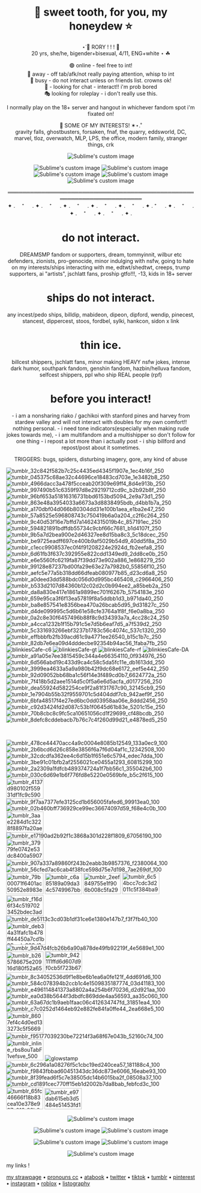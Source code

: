 <h1 align="center"> 🍎 sweet tooth, for you, my honeydew ⭐️ </h1>
<p align="center">
⋆˙🥧   RORY  ! ! ! 🍎<br/>
20 yrs, she/he, bigender+bisexual, 4/11, ENG+white ⋆ ☘︎<br/>
  <p align="center">
🟢 online - feel free to int!<br/>
🌙 away - off tab/afk/not really paying attention, whisp to int<br/>
🛑 busy - do not interact unless on friends list. crowns ok!<br/>
💬 - looking for chat - interact!! i'm prob bored<br/>
🎭 looking for roleplay - i don't really use this.<br/>
      <p align="center">
I normally play on the 18+ server and hangout in whichever fandom spot i'm fixated on!

  <p align="center">
🐞 SOME OF MY INTERESTS! ✶⋆.˚ <br/>
gravity falls, ghostbusters, forsaken, fnaf, the quarry, eddsworld, DC, marvel, tloz, overwatch, MLP, LPS, the office, modern family, stranger things, crk
      <p align="center">
  <img src="https://github.com/user-attachments/assets/2ba6ebb1-bbe5-471b-b401-0a2aea120926" alt="Sublime's custom image"/>

<p align="center">
  <img src="https://github.com/user-attachments/assets/19ef1461-aa2b-4dff-9913-605cecbaf323?raw=true" alt="Sublime's custom image"/> <img src="https://github.com/user-attachments/assets/653c1334-6c48-42d3-ac84-cb83d8e86643?raw=true" alt="Sublime's custom image"/> <img src="https://github.com/user-attachments/assets/ab4a0d3d-1d66-4ba3-bf01-da171de6f0ee?raw=true" alt="Sublime's custom image"/>   <img src="https://github.com/user-attachments/assets/803c6f0d-ec5e-46ac-a062-41e6d66f0312?raw=true" alt="Sublime's custom image"/> <img src="https://github.com/user-attachments/assets/b6038324-550d-408c-afc2-1fd4ce988b06?raw=true" alt="Sublime's custom image"/>

</p>

  <p align="center">
  ════════════════════════════════════════════════════════════════════════<br/>
✦ . 　⁺ 　 . ✦ . 　⁺ 　 . ✦ . 　⁺ 　 . ✦ . 　⁺ 　 . ✦ . 　⁺ 　 . ✦ . ⁺ 　 . ✦ . 　⁺ 　 . ✦ . 　⁺ 　 . ✦ . 　⁺ 　 . ✦ . 

<h1 align="center">do not interact.</h1>
  <p align="center">
DREAMSMP fandom or supporters, dream, tommyinnit, wilbur etc defenders, zionists, pro-genocide, minor indulging with nsfw, going to hate on my interests/ships interacting with me, edtwt/shedtwt, creeps, trump supporters, ai "artists", jschlatt fans, proship gtfo!!!, -13, kids in 18+ server
    
<h1 align="center">ships do not interact.</h1>
  <p align="center">
any incest/pedo ships, billdip, mabideon, dipeon, dipford, wendip, pinecest, stancest, dippercest, stoos, fordbel, sylki, hankcon, sidon x link

<h1 align="center">thin ice.</h1>
  <p align="center">
billcest shippers, jschlatt fans, minor making HEAVY nsfw jokes, intense dark humor, southpark fandom, genshin fandom, hazbin/helluva fandom, selfcest shippers, ppl who ship REAL people (rpf)

<h1 align="center">before you interact!</h1>
  <p align="center">
- i am a nonsharing riako / gachikoi with stanford pines and harvey from stardew valley and will not interact with doubles for my own comfort!! nothing personal.
- i need tone indicators(especially when making rude jokes towards me),
- i am multifandom and a multishipper so don't follow for one thing
- i repost a lot more than i actually post
- i ship billford and repost/post about it sometimes.<br/>
      <p align="center">
TRIGGERS: bugs, spiders, disturbing imagery, gore, any kind of abuse


![tumblr_32c842f582b7c25c4435ed4345f1907e_1ec4b16f_250](https://github.com/user-attachments/assets/b41f9115-1d2e-48f7-9c3e-b89f091b51eb) ![tumblr_045375c68ae32c44696ce18483cd703e_1e3482b8_250](https://github.com/user-attachments/assets/5002243d-9b03-4428-a2e2-2475062d7b7f) ![tumblr_4966dacc3a478f5cceab20f309e69ff4_8d4e913b_250](https://github.com/user-attachments/assets/e8c68898-111b-4e6c-a4cd-716bb3488f42) ![tumblr_997490b51c6359f97d8e29219712cd9c_b2b92b8f_250](https://github.com/user-attachments/assets/864a0fd8-bbf9-48c4-93c5-65c9dfd709c1) ![tumblr_96bf653a51816316731bbd6153bd5094_2e9a73d1_250](https://github.com/user-attachments/assets/459cc625-4c33-4a25-9ee3-9de039a0f446) ![tumblr_863e48a3954033a6673a3d8838495bdb_d4bb1b7a_250](https://github.com/user-attachments/assets/d5e3d3bf-677c-4c93-ad36-f439f7a1e627) ![tumblr_a170dbf04d066b80304dd31e100b1aea_e1ba2e47_250](https://github.com/user-attachments/assets/663a0ea6-d1de-4cb9-8243-bfcc45dbb27d) ![tumblr_57a8525e596808743c750419b6a0a204_c2f6c264_250](https://github.com/user-attachments/assets/d10d18d1-8f6c-4bdb-9a21-130cf9a45173) ![tumblr_9c40d53f16e7bffd7a14624315019b4c_857191ec_250](https://github.com/user-attachments/assets/29e98281-0a95-4cc8-9eb1-c74c5b5b8ca7) ![tumblr_594821891bdffdb55734c9cbf66c7681_b1d4107f_250](https://github.com/user-attachments/assets/376ad3db-e51e-48f4-8bfc-c304ddff4d18)  ![tumblr_9b5a7d2bea900e2d46327ee8d15ba8c3_5c18dcec_250](https://github.com/user-attachments/assets/23c16300-8373-468e-8700-c600713ff3b3) ![tumblr_be9725eadff697ce400b9af5029b54d9_40dd5f8a_250](https://github.com/user-attachments/assets/a96318c7-6937-4bb2-9dbf-7c69a4414210) ![tumblr_c1ecc9908537ec0f4f91208224e2924d_fb2eefa8_250](https://github.com/user-attachments/assets/93a0279d-e996-479b-8b01-eccaf41837c6) ![tumblr_6d61fb3f637c392955e822cdd1349ed9_2dd8ce0b_250](https://github.com/user-attachments/assets/5dc17fb7-2d1f-4125-9bbf-f01b0ba803a6) ![tumblr_e6e5560fc6219fa87f39dd73e902a886_1e868279_250](https://github.com/user-attachments/assets/20a56daa-a11f-4399-97b5-13bff38374a2) ![tumblr_99128e87237bd00fa29e63e27a7982b0_55856f10_250](https://github.com/user-attachments/assets/e2c6efb5-c61f-46a8-8ac8-38233b1bbbfe) ![tumblr_aefc5e77a5b318dd66dfeab080977b85_d23cd6a8_250](https://github.com/user-attachments/assets/8d81741e-63d6-41fb-a978-ad1e3346a1dc) ![tumblr_a0deed3dd588bdc056d0d995bc465408_c2966406_250](https://github.com/user-attachments/assets/e8f17f5f-1a38-4125-b146-d1c2e9b6ade9) ![tumblr_b533d2107d84360b12c02d2c0b994ee2_a85beb2a_250](https://github.com/user-attachments/assets/2d041833-0136-421c-af96-351d215ce25f) ![tumblr_da8a830e417e1861a9899ec701f6267b_5754183e_250](https://github.com/user-attachments/assets/912e0487-68f3-4310-abd8-93359fc5388d) ![tumblr_659e95ca3f6f13ea57819f8a5ddbb1d3_b971da40_250](https://github.com/user-attachments/assets/96f7cd18-3f83-46a9-b79b-ac5b4b6360b4) ![tumblr_ba8e857541e8356bea470a26bcab5d95_9d31827c_250](https://github.com/user-attachments/assets/1c7134f9-4ef5-4271-bc1a-43e5b833dee9) ![tumblr_d4de099995c5d6b61e58cfe3764a1f8f_f6e0a8ba_250](https://github.com/user-attachments/assets/6371fe0a-5e97-4de7-9a9b-8f4ff5d1575f) ![tumblr_0a2c8e30f6457496b88f8c9d34393a7a_4cc28c24_250](https://github.com/user-attachments/assets/5a303576-2512-4c4d-a599-3cd7726bfc9c) ![tumblr_a4cca1232b1f15b791c5e7d5b6eaf7d5_a7f539d2_250](https://github.com/user-attachments/assets/37caf2d0-8099-4627-a0b7-738943c80c75) ![tumblr_5c331693266ebf3237b1783c56c4074c_537c1320_250](https://github.com/user-attachments/assets/79ed1fb1-542f-459e-a372-19e5b054c7bb) ![tumblr_effbbbfb2fb39acd61c9a4771ee26540_b15c1b7c_250](https://github.com/user-attachments/assets/986c86bf-b735-46d4-9954-91a2c32819ab) ![tumblr_82db7e6ea09d4dddecbe92354b94ac56_1faba7fb_250](https://github.com/user-attachments/assets/d28161cc-2d75-4eb6-a000-383cdbd9ce73) ![blinkiesCafe-c6](https://github.com/user-attachments/assets/270b8cf4-89c7-4be1-96f9-967582ecb028) ![blinkiesCafe-gt](https://github.com/user-attachments/assets/90d8d607-04f3-4363-9946-b89c674e24f6) ![blinkiesCafe-rf](https://github.com/user-attachments/assets/261bcf8d-2949-4463-9376-6cf9fcc5df64) ![blinkiesCafe-DA](https://github.com/user-attachments/assets/f054b457-3289-4ee4-bedb-654280da40ed) ![tumblr_a91a05e7ee3815459c344a4e66354110_0f934976_250](https://github.com/user-attachments/assets/62f60a4c-6da9-4d6b-a084-bc80a4947a79) ![tumblr_6d566abd19c433d9ca4c58c5da5fc11e_db1613dd_250](https://github.com/user-attachments/assets/d852d2b2-bdc9-4cc7-be1f-474408b062bd) ![tumblr_3999ea4633a5a9a980b42f9dc68e6172_eef5e442_250](https://github.com/user-attachments/assets/ff5657ca-0296-4087-a3ac-36e7b25fa94b) ![tumblr_92d09052bb68ba1c56f14e3f489cd0b7_6624772a_250](https://github.com/user-attachments/assets/9879a1f9-188a-45ad-b9f0-896dab04d3cf) ![tumblr_7f418b5d2aee1514d5c0f5a6e6d5acfa_d0177256_250](https://github.com/user-attachments/assets/b949b1dc-0715-41f7-9fd8-89bfa12f7eaa) 
![tumblr_dea55924d582254ce9f2a81f31767c90_32145cb9_250](https://github.com/user-attachments/assets/b37f9011-22e1-4df3-bbbb-2a7981debade) ![tumblr_1e7904b55b32f9559701c5d404ddf7cb_942aef9f_250](https://github.com/user-attachments/assets/a13c503b-fe31-422d-b4c5-e3d1f71b4f87) ![tumblr_6bfa48517f4e27ed6bc0dd03958aa06e_8ddd2456_250](https://github.com/user-attachments/assets/66c59030-bcd6-4516-90dd-27a88fec908a) ![tumblr_c92d3424fd2d087c53b1f0645d61b83e_5201c15e_250](https://github.com/user-attachments/assets/5615546d-d6ff-4fa4-b608-c3772b6b2ab5)![tumblr_70b8cbc8c9fc5ca10651056cd1f29699_cf48bcdb_250](https://github.com/user-attachments/assets/ddf6f249-45b0-4d9b-bd6e-dd826d5bef5a)![tumblr_8defc8cddebacb7b76c7c4f260d99d21_e4878ed5_250](https://github.com/user-attachments/assets/63315e06-d1e4-4a2b-9c83-bc7cc1b0041e)












 <br/>

![tumblr_478ce44470acc4a9c0004e8085b12549_133a0ec9_100](https://github.com/user-attachments/assets/bf2ac862-d934-4180-9fa0-229fc7adf959) ![tumblr_2b6bcd6d26c858e3856f6a7f6d04af1c_12342508_100](https://github.com/user-attachments/assets/adcc1762-d88b-462f-a24a-a7eb85726800) ![tumblr_32cdcdfa362ee4c6d15b1f651e6c5794_edec7dda_100](https://github.com/user-attachments/assets/3f90cd1d-5dfe-403e-8d59-c2627cff1845) ![tumblr_3be91c01bfb2af2556021ce0455a1293_60815299_100](https://github.com/user-attachments/assets/7b0c9709-09ce-4caf-86ae-7daa81f27c60) ![tumblr_2a2309a1fdfcb489374724a1f7bb56c1_355042b6_100](https://github.com/user-attachments/assets/8a464a7d-d3bc-4da8-ac95-31cc0b1caf12) ![tumblr_030c6d69e1b6f776fd8e5220e0569bfe_b5c2f615_100](https://github.com/user-attachments/assets/f4ad3e1e-8864-4f5b-99e1-3e8e2dad4c0f) <img width="99" height="55" alt="tumblr_4137d980102f55931df1fc9c5902e8c5_00da2df5_100" src="https://github.com/user-attachments/assets/ecf9beeb-2df9-4aee-961b-098b725995aa" /> ![tumblr_9f7aa7377efe3125cd1b656005fafed6_99913ea0_100](https://github.com/user-attachments/assets/a0cd010d-7236-4b8c-afa4-bdd1bf0d7d46) ![tumblr_02b460bff736929ce99ec36674097d59_f68e4c0b_100](https://github.com/user-attachments/assets/d9acc603-7b76-4ef1-af7c-0122bc07fd3e) <img width="99" height="56" alt="tumblr_3aae2284d1c3228f8897fa20ae8fa5d9_0c0cfa9f_100" src="https://github.com/user-attachments/assets/e6a855b8-679f-4fb5-9797-5fa0abd86bd1" /> ![tumblr_e17190ad2b92f1c3868a301d228f1809_67056190_100](https://github.com/user-attachments/assets/954634eb-d35e-42e6-9860-87f1457ebb72) <img width="99" height="56" alt="tumblr_37979fe0742e53dc8400a59078dded9b_59ddc46e_100" src="https://github.com/user-attachments/assets/4358caf8-64bf-42a2-99f7-beb64382544a" /> ![tumblr_907a337a89860f243b2eabb3b9857376_f2380064_100](https://github.com/user-attachments/assets/327380e7-ee21-4c2a-bf9b-264576d9939c) ![tumblr_56cfed7ac6cab4f38fce598d75e7d198_7ae269df_100](https://github.com/user-attachments/assets/7df99662-0b25-4f7c-8e26-da1e337e2b43) <img width="99" height="56" alt="tumblr_79b00071f6401ac50952e8983ea529c7_1ba65c63_100" src="https://github.com/user-attachments/assets/28e7bec7-4d5c-4a11-a5f1-44969408c9e9" /> <img width="99" height="56" alt="tumblr_c6a85189a09da34c5749967bb1941dcd_a3120283_100" src="https://github.com/user-attachments/assets/b7f5d49d-f4ef-412a-b045-1cdd13d6fe3c" /> <img width="99" height="56" alt="tumblr_2eef849755e1f906b008c5fa29ff1c60_b57c7df9_100" src="https://github.com/user-attachments/assets/b4b4cf76-cb51-419f-b82a-6e5db4a08be8" /> <img width="99" height="57" alt="tumblr_6c54bcc7cdc3d2011c5f384ba9119c71_079f4a0d_100" src="https://github.com/user-attachments/assets/a779f9b8-b028-4caa-be7d-18db49ff0457" /> <img width="99" height="55" alt="tumblr_f16d6f34c5197023452bdec3ad0a89cd_ae034d56_100" src="https://github.com/user-attachments/assets/93cc9f2a-9de4-435f-9ea8-23aca94979e0" /> ![tumblr_de5113c3cd03b1df31ce6e1380e147b7_f3f7fb40_100](https://github.com/user-attachments/assets/966b9565-db17-497e-8691-934429afd6fe) <img width="105" height="60" alt="tumblr_deb34a31fafc1b478ff44450a7cd1b89_ede608d3_250" src="https://github.com/user-attachments/assets/2dbf590f-8437-4287-b7f8-92e92ad60cba" /> ![tumblr_9d47d4fcb26b6a90a878de49fb92219f_4e5689e1_100](https://github.com/user-attachments/assets/dca3f76f-ed84-4f88-88d5-0b4db497cc7f) <img width="99" height="56" alt="tumblr_b265786675e20916d180f52a65a0dce0_c464923f_100" src="https://github.com/user-attachments/assets/d279da31-808c-493e-b881-866a42fb5b3a" /> <img width="99" height="57" alt="tumblr_942111ffd6d607d9f0cb5f723b673af9_f23c4942_100" src="https://github.com/user-attachments/assets/aa6a29d4-9252-48e2-896c-314387674773" /> ![tumblr_8c34052536d9f1e8be6b1ea6a0fe121f_4dd691d6_100](https://github.com/user-attachments/assets/78fcfc27-9953-4cf9-a0a2-3f03bac96de1) ![tumblr_584c078394b2ccb1c4e1509835187774_03d41183_100](https://github.com/user-attachments/assets/75f51f25-4b18-4cc1-b8d7-a343b375c6fc) ![tumblr_e496114841373a8802a4a254b6f70236_d2d921aa_100](https://github.com/user-attachments/assets/c1e65133-efb7-4091-a8c9-a356341b73d4) ![tumblr_ea0d38b5644f3dbdfc869dde4aa56593_aa35c060_100](https://github.com/user-attachments/assets/c5483c43-603f-4581-9ece-809fa0a669b0) ![tumblr_63a67dc1b9aeb1faac06c412634747fd_31851ea4_100](https://github.com/user-attachments/assets/5c615c38-b4e1-430f-8f88-e0881f4eb1c7) ![tumblr_c7c0252d1464eb92e882fe84fa0ffe44_2ea668e5_100](https://github.com/user-attachments/assets/f520282e-1eb5-4805-ae90-1d6a656fc802) <img width="99" height="56" alt="tumblr_8607ef4c4d0ed133273c5f5669232db8_d35598b1_100" src="https://github.com/user-attachments/assets/eb59a567-c7a9-4bbc-9db7-9e804f01e5b7" /> ![tumblr_f95177039230be72214f3a68f67e043b_52160c74_100](https://github.com/user-attachments/assets/2e7a88c9-fe98-47ce-b95e-e73a49668955) <img width="99" height="56" alt="tumblr_inline_rbs8ouTabF1vefsve_500" src="https://github.com/user-attachments/assets/541d3c71-9b4c-4a42-940d-8906a4acf681" /> ![glowstamp](https://github.com/user-attachments/assets/4da9d148-b8e1-43ef-806f-a2c9a877cdf1) ![tumblr_6c296a1a08276f5c1cbc19ed240cea57_181188c4_100](https://github.com/user-attachments/assets/8685a9f5-59a3-4c98-aa6b-04e7ef78834b) ![tumblr_f9843fbbad60451343dc36dc873e6066_16eabe93_100](https://github.com/user-attachments/assets/1007027c-ef2f-4093-bf27-9896e1a2996f) ![tumblr_8f39fead6f5c7e38505dc14b6015ba2f_08508a37_100](https://github.com/user-attachments/assets/f450c5d7-1860-49a5-900c-32701059cf32) ![tumblr_cd1891cec770ff15eb1d2002b7da8bab_febfcd3c_100](https://github.com/user-attachments/assets/2c95efc1-3e9b-4586-b8c3-2fadc753c55e) <img width="98" height="59" alt="tumblr_65fc46666f18b83cea10e378e937e913_93b0a67a_100" src="https://github.com/user-attachments/assets/7e4ebd64-ff3c-4d94-9dda-60df70d5b303" /> <img width="99" height="56" alt="tumblr_e97dab615eb3d5484e51453fd1790198_f982c521_100" src="https://github.com/user-attachments/assets/0cd50b42-5b30-475f-9f08-a3bbd87ccc0f" />
















<p align="center">
  <img src="https://github.com/user-attachments/assets/9abb1e41-9e30-4f8d-8fa0-1d5ed4f4286d?raw=true" alt="Sublime's custom image"/>
</p>
<p align="center">
  <img src="https://github.com/user-attachments/assets/5962119e-ab57-4743-992d-5f2883211a0f?raw=true" alt="Sublime's custom image"/>   <img src="https://github.com/user-attachments/assets/2e861f7c-83b2-42bb-937a-f07bcf3637c9?raw=true" alt="Sublime's custom image"/>
</p>

<p align="center">
  <img src="https://github.com/user-attachments/assets/b1f95ebd-f13d-4781-8a72-269d598ab485?raw=true" alt="Sublime's custom image"/> <img src="https://github.com/user-attachments/assets/55bafc48-b841-4b98-8de8-418cc53f6d5e?raw=true" alt="Sublime's custom image"/>
</p>


<p align="center">
  <img src="https://github.com/user-attachments/assets/9b834fc3-76bb-4cb2-b459-4a05e35c63b2?raw=true" alt="Sublime's custom image"/>
</p>

my links !
    
 [my strawpage](https://roaray.straw.page/) • [pronouns cc](https://pronouns.cc/@munchies) • [atabook](https://roryobannon.atabook.org/) • [twitter](https://x.com/THRUSTKlNG) • [tiktok](https://www.tiktok.com/@thrustklng) • [tumblr](https://thrustklng.tumblr.com/) • [pinterest](https://pin.it/4HXEO9J8d) • [instagram](https://www.instagram.com/boogerzombie) • [roblox](https://www.roblox.com/users/76989654/profile) • [listography](https://listography.com/3675021528
)
